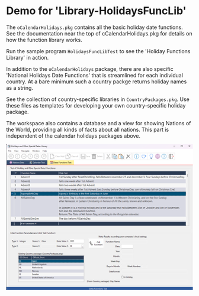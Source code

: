 # Demo for 'Library-HolidaysFuncLib'

The `oCalendarHolidays.pkg` contains all the basic holiday date functions. See the documentation near the top of cCalendarHolidays.pkg for details on how the function library works.

Run the sample program `HolidaysFuncLibTest` to see the 'Holiday Functions Library' in action.

In addition to the `oCalendarHolidays` package, there are also specific 'National Holidays Date Functions' that is streamlined for each individual country. At a bare minimum such a country packge returns holiday names as a string.

See the collection of country-specific libraries in `CountryPackages.pkg`. Use these files as templates for developing your own country-specific holiday package.

The workspace also contains a database and a view for showing Nations of the World, providing all kinds of facts about all nations. This part is independent of the calendar holidays packages above.

![Sample of how the HolidaysFuncLib.src program looks like:](Bitmaps/HolidaysFuncLibTest.png)

